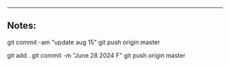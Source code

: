 ----

## Notes:

git commit -am "update aug 15"
git push origin master

git add .
git commit -m "June 28 2024 F"
git push origin master
